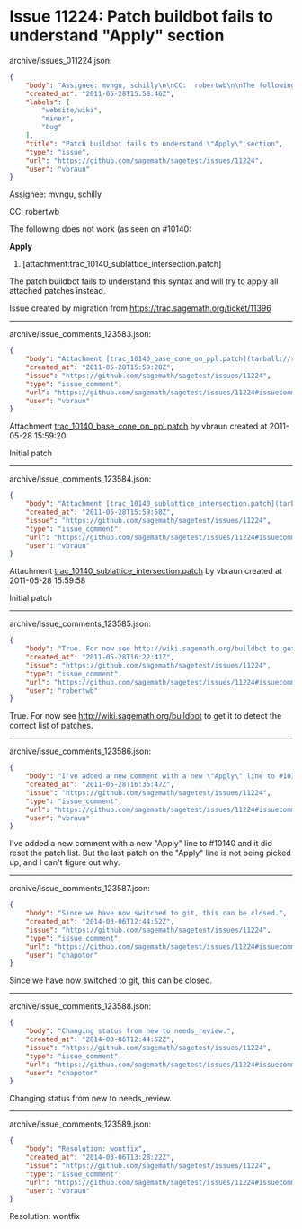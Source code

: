 # Issue 11224: Patch buildbot fails to understand "Apply" section

archive/issues_011224.json:
```json
{
    "body": "Assignee: mvngu, schilly\n\nCC:  robertwb\n\nThe following does not work (as seen on #10140:\n\n**Apply**\n1. [attachment:trac_10140_sublattice_intersection.patch]\n\nThe patch buildbot fails to understand this syntax and will try to apply all attached patches instead.\n\nIssue created by migration from https://trac.sagemath.org/ticket/11396\n\n",
    "created_at": "2011-05-28T15:58:46Z",
    "labels": [
        "website/wiki",
        "minor",
        "bug"
    ],
    "title": "Patch buildbot fails to understand \"Apply\" section",
    "type": "issue",
    "url": "https://github.com/sagemath/sagetest/issues/11224",
    "user": "vbraun"
}
```
Assignee: mvngu, schilly

CC:  robertwb

The following does not work (as seen on #10140:

**Apply**
1. [attachment:trac_10140_sublattice_intersection.patch]

The patch buildbot fails to understand this syntax and will try to apply all attached patches instead.

Issue created by migration from https://trac.sagemath.org/ticket/11396





---

archive/issue_comments_123583.json:
```json
{
    "body": "Attachment [trac_10140_base_cone_on_ppl.patch](tarball://root/attachments/some-uuid/ticket11396/trac_10140_base_cone_on_ppl.patch) by vbraun created at 2011-05-28 15:59:20\n\nInitial patch",
    "created_at": "2011-05-28T15:59:20Z",
    "issue": "https://github.com/sagemath/sagetest/issues/11224",
    "type": "issue_comment",
    "url": "https://github.com/sagemath/sagetest/issues/11224#issuecomment-123583",
    "user": "vbraun"
}
```

Attachment [trac_10140_base_cone_on_ppl.patch](tarball://root/attachments/some-uuid/ticket11396/trac_10140_base_cone_on_ppl.patch) by vbraun created at 2011-05-28 15:59:20

Initial patch



---

archive/issue_comments_123584.json:
```json
{
    "body": "Attachment [trac_10140_sublattice_intersection.patch](tarball://root/attachments/some-uuid/ticket11396/trac_10140_sublattice_intersection.patch) by vbraun created at 2011-05-28 15:59:58\n\nInitial patch",
    "created_at": "2011-05-28T15:59:58Z",
    "issue": "https://github.com/sagemath/sagetest/issues/11224",
    "type": "issue_comment",
    "url": "https://github.com/sagemath/sagetest/issues/11224#issuecomment-123584",
    "user": "vbraun"
}
```

Attachment [trac_10140_sublattice_intersection.patch](tarball://root/attachments/some-uuid/ticket11396/trac_10140_sublattice_intersection.patch) by vbraun created at 2011-05-28 15:59:58

Initial patch



---

archive/issue_comments_123585.json:
```json
{
    "body": "True. For now see http://wiki.sagemath.org/buildbot to get it to detect the correct list of patches.",
    "created_at": "2011-05-28T16:22:41Z",
    "issue": "https://github.com/sagemath/sagetest/issues/11224",
    "type": "issue_comment",
    "url": "https://github.com/sagemath/sagetest/issues/11224#issuecomment-123585",
    "user": "robertwb"
}
```

True. For now see http://wiki.sagemath.org/buildbot to get it to detect the correct list of patches.



---

archive/issue_comments_123586.json:
```json
{
    "body": "I've added a new comment with a new \"Apply\" line to #10140 and it did reset the patch list. But the last patch on the \"Apply\" line is not being picked up, and I can't figure out why.",
    "created_at": "2011-05-28T16:35:47Z",
    "issue": "https://github.com/sagemath/sagetest/issues/11224",
    "type": "issue_comment",
    "url": "https://github.com/sagemath/sagetest/issues/11224#issuecomment-123586",
    "user": "vbraun"
}
```

I've added a new comment with a new "Apply" line to #10140 and it did reset the patch list. But the last patch on the "Apply" line is not being picked up, and I can't figure out why.



---

archive/issue_comments_123587.json:
```json
{
    "body": "Since we have now switched to git, this can be closed.",
    "created_at": "2014-03-06T12:44:52Z",
    "issue": "https://github.com/sagemath/sagetest/issues/11224",
    "type": "issue_comment",
    "url": "https://github.com/sagemath/sagetest/issues/11224#issuecomment-123587",
    "user": "chapoton"
}
```

Since we have now switched to git, this can be closed.



---

archive/issue_comments_123588.json:
```json
{
    "body": "Changing status from new to needs_review.",
    "created_at": "2014-03-06T12:44:52Z",
    "issue": "https://github.com/sagemath/sagetest/issues/11224",
    "type": "issue_comment",
    "url": "https://github.com/sagemath/sagetest/issues/11224#issuecomment-123588",
    "user": "chapoton"
}
```

Changing status from new to needs_review.



---

archive/issue_comments_123589.json:
```json
{
    "body": "Resolution: wontfix",
    "created_at": "2014-03-06T13:28:22Z",
    "issue": "https://github.com/sagemath/sagetest/issues/11224",
    "type": "issue_comment",
    "url": "https://github.com/sagemath/sagetest/issues/11224#issuecomment-123589",
    "user": "vbraun"
}
```

Resolution: wontfix
